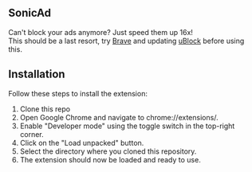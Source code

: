 ## SonicAd

Can't block your ads anymore? Just speed them up 16x! <br>
This should be a last resort, try [Brave](https://brave.com/) and updating [uBlock](https://chrome.google.com/webstore/detail/ublock-origin/cjpalhdlnbpafiamejdnhcphjbkeiagm) before using this.

## Installation

Follow these steps to install the extension:

1. Clone this repo
2. Open Google Chrome and navigate to chrome://extensions/.
3. Enable "Developer mode" using the toggle switch in the top-right corner.
4. Click on the "Load unpacked" button.
5. Select the directory where you cloned this repository.
6. The extension should now be loaded and ready to use.
